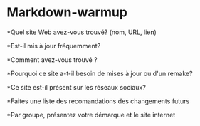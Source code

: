 # Markdown-warmup

*Quel site Web avez-vous trouvé? (nom, URL, lien)

*Est-il mis à jour fréquemment?

*Comment avez-vous trouvé ?

*Pourquoi ce site a-t-il besoin de mises à jour ou d'un remake?

*Ce site est-il présent sur les réseaux sociaux?

*Faites une liste des recomandations des changements futurs

*Par groupe, présentez votre démarque et le site internet
